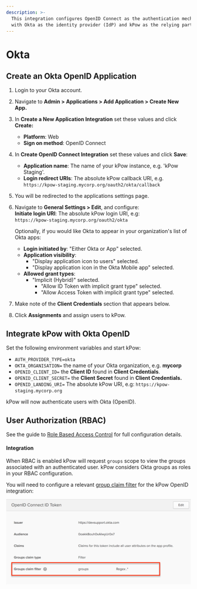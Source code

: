 ```yaml
---
description: >-
  This integration configures OpenID Connect as the authentication mechanism
  with Okta as the identity provider (IdP) and kPow as the relying party.
---
```


# Okta

## Create an Okta OpenID Application

1. Login to your Okta account.
2. Navigate to **Admin &gt; Applications &gt; Add Application &gt; Create New App.**
3. In **Create a New Application Integration** set these values and click **Create:**
   * **Platform**: Web
   * **Sign on method**: OpenID Connect
4. In **Create OpenID Connect Integration** set these values and click **Save**:
   * **Application name**: The name of your kPow instance, e.g. 'kPow Staging'.
   * **Login redirect URIs**: The absolute kPow callback URI, e.g.  `https://kpow-staging.mycorp.org/oauth2/okta/callback`
5. You will be redirected to the applications settings page.
6. Navigate to **General Settings &gt; Edit**, and configure:  
   **Initiate login URI**: The absolute kPow login URI, e.g:  
   `https://kpow-staging.mycorp.org/oauth2/okta`  


   Optionally, if you would like Okta to appear in your organization's list of Okta apps:

   * **Login initiated by**: "Either Okta or App" selected.
   * **Application visibility**:
     * "Display application icon to users" selected.
     * "Display application icon in the Okta Mobile app" selected.
   * **Allowed grant types**:
     * "Implicit \(Hybrid\)" selected.
       * "Allow ID Token with implicit grant type" selected.
       * "Allow Access Token with implicit grant type" selected.

7. Make note of the **Client Credentials** section that appears below.
8. Click **Assignments** and assign users to kPow.

## Integrate kPow with Okta OpenID

Set the following environment variables and start kPow:

* `AUTH_PROVIDER_TYPE=okta`
* `OKTA_ORGANISATION=` the name of your Okta organization, e.g. **mycorp**
* `OPENID_CLIENT_ID=` the **Client ID** found in **Client Credentials**.
* `OPENID_CLIENT_SECRET=` the **Client Secret** found in **Client Credentials.**
* `OPENID_LANDING_URI=` The absolute kPow URI, e.g:  `https://kpow-staging.mycorp.org`

kPow will now authenticate users with Okta \(OpenID\).

## User Authorization \(RBAC\)

See the guide to [Role Based Access Control](../../user-authorization/role-based-access-control.md) for full configuration details.

#### Integration

When RBAC is enabled kPow will request `groups` scope to view the groups associated with an authenticated user. kPow considers Okta groups as roles in your RBAC configuration.

You will need to configure a relevant [group claim filter](https://developer.okta.com/docs/guides/customize-tokens-returned-from-okta/create-groups-claim/) for the kPow OpenID integration:

![](../../.gitbook/assets/rbac-okta-group-filter-1-.png)

